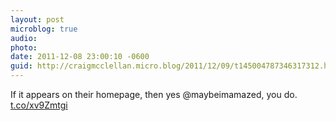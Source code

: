 ```yaml
---
layout: post
microblog: true
audio: 
photo: 
date: 2011-12-08 23:00:10 -0600
guid: http://craigmcclellan.micro.blog/2011/12/09/t145004787346317312.html
---
```

If it appears on their homepage, then yes @maybeimamazed, you do. [t.co/xv9Zmtgi](http://t.co/xv9Zmtgi)
